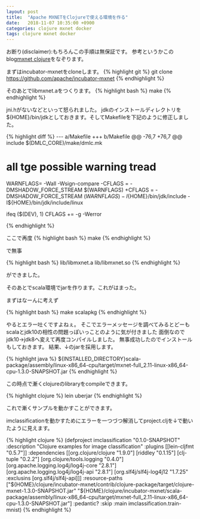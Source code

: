 ```yaml
---
layout: post
title:  "Apache MXNETをClojureで使える環境を作る"
date:   2018-11-07 10:35:00 +0900
categories: clojure mxnet docker
tags: clojure mxnet docker
---
```

お断り(disclaimer):もちろんこの手順は無保証です。
参考というかこのblog[mxnet clojure]をなぞります。

まずはincubator-mxnetをcloneします。
{% highlight git %}
git clone https://github.com/apache/incubator-mxnet
{% endhighlight %}

そのあとでlibmxnet.aをつくります。
{% highlight bash %}
make
{% endhighlight %}

jni.hがないなどといって怒られました。 jdkのインストールディレクトリを${HOME}/bin/jdkとしておきます。そしてMakefileを下記のように修正しました。

{% highlight diff %}
--- a/Makefile
+++ b/Makefile
@@ -76,7 +76,7 @@ include $(DMLC_CORE)/make/dmlc.mk
 
 # all tge possible warning tread
 WARNFLAGS= -Wall -Wsign-compare
-CFLAGS = -DMSHADOW_FORCE_STREAM $(WARNFLAGS)
+CFLAGS = -DMSHADOW_FORCE_STREAM $(WARNFLAGS) -I${HOME}/bin/jdk/include -I${HOME}/bin/jdk/include/linux
 
 ifeq ($(DEV), 1)
        CFLAGS += -g -Werror

{% endhighlight %}

ここで再度
{% highlight bash %}
make
{% endhighlight %}

で無事

{% highlight bash %}
lib/libmxnet.a lib/libmxnet.so
{% endhighlight %}

ができました。

そのあとでscala環境でjarを作ります。これがはまった。

まずはなーんに考えず

{% highlight bash %}
 make scalapkg
{% endhighlight %}

やるとエラー吐くですよねぇ。 そこでエラーメッセージを調べてみるとどーもscalaとjdk10の相性の問題っぽいっことのように気が付きました 面倒なのでjdk10→jdk8へ変えて再度コンパイルしました。 無事成功したのでインストールもしておきます。 結果、↓のjarを採用します。

{% highlight java %}
${INSTALLED_DIRECTORY}scala-package/assembly/linux-x86_64-cpu/target/mxnet-full_2.11-linux-x86_64-cpu-1.3.0-SNAPSHOT.jar
{% endhighlight %}

この時点で漸くclojureのlibraryをcompileできます。

{% highlight clojure %}
 lein uberjar
{% endhighlight %}

これで漸くサンプルを動かすことができます。

imclassificationを動かすためにエラーを一つづつ解消してproject.cljを↓で動いたように見えます。

{% highlight clojure %}
(defproject imclassification "0.1.0-SNAPSHOT"
  :description "Clojure examples for image classification"
  :plugins [[lein-cljfmt "0.5.7"]]
  :dependencies [[org.clojure/clojure "1.9.0"] 
                 [riddley "0.1.15"]
                 [clj-tuple "0.2.2"]
                 [org.clojure/tools.logging "0.4.0"]
                 [org.apache.logging.log4j/log4j-core "2.8.1"]
                 [org.apache.logging.log4j/log4j-api "2.8.1"]
                 [org.slf4j/slf4j-log4j12 "1.7.25" :exclusins [org.slf4j/slf4j-api]]]
  :resource-paths ["${HOME}/clojure/incubator-mxnet/contrib/clojure-package/target/clojure-mxnet-1.3.0-SNAPSHOT.jar" 
                   "${HOME}/clojure/incubator-mxnet/scala-package/assembly/linux-x86_64-cpu/target/mxnet-full_2.11-linux-x86_64-cpu-1.3.0-SNAPSHOT.jar"]
  :pedantic? :skip
  :main imclassification.train-mnist)
{% endhighlight %}

[mxnet clojure]: https://github.com/apache/incubator-mxnet/tree/master/contrib/clojure-package#cloning-the-repo-and-running-from-source
